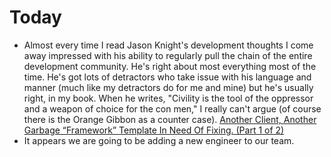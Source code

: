 # Today

* Almost every time I read Jason Knight's development thoughts I come away impressed with his ability to regularly pull the chain of the entire development community. He's right about most everything most of the time. He's got lots of detractors who take issue with his language and manner (much like my detractors do for me and mine) but he's usually right, in my book. When he writes, "Civility is the tool of the oppressor and a weapon of choice for the con men," I really can't argue (of course there is the Orange Gibbon as a counter case). [Another Client, Another Garbage “Framework” Template In Need Of Fixing. (Part 1 of 2)](https://medium.com/codex/another-client-another-garbage-framework-template-in-need-of-fixing-part-1-of-2-941cda0fa9b1)
* It appears we are going to be adding a new engineer to our team.
